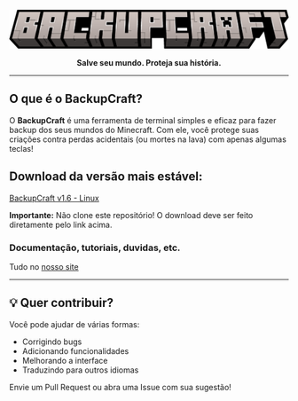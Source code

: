 <p align="center">
  <img src="backupcraft.png" alt="BackupCraft banner">
</p>

<p align="center"><strong>Salve seu mundo. Proteja sua história.</strong></p>

---

## O que é o BackupCraft?

O **BackupCraft** é uma ferramenta de terminal simples e eficaz para fazer backup dos seus mundos do Minecraft. Com ele, você protege suas criações contra perdas acidentais (ou mortes na lava) com apenas algumas teclas!

## Download da versão mais estável:
[BackupCraft v1.6 - Linux](https://github.com/SynthX7/BackupCraft/releases/tag/v1.6)

**Importante:** Não clone este repositório! O download deve ser feito diretamente pelo link acima.

### Documentação, tutoriais, duvidas, etc.
Tudo no [nosso site](https://synthx7.github.io/BackupCraft/)

---

## 💡 Quer contribuir?

Você pode ajudar de várias formas:
- Corrigindo bugs
- Adicionando funcionalidades
- Melhorando a interface
- Traduzindo para outros idiomas

Envie um Pull Request ou abra uma Issue com sua sugestão!
